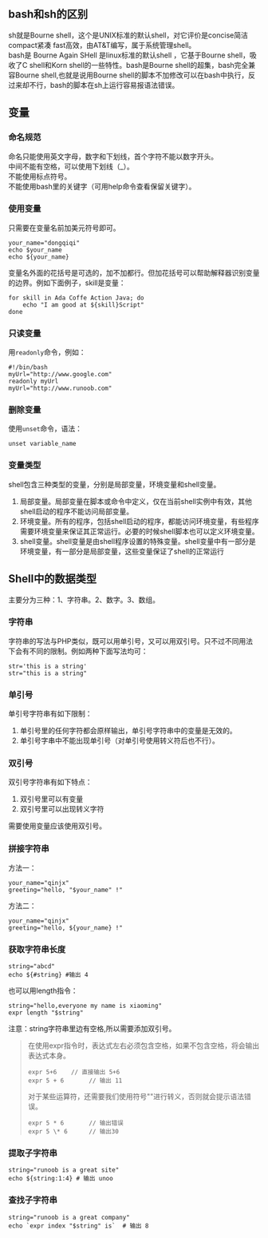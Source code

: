 ## bash和sh的区别
sh就是Bourne shell，这个是UNIX标准的默认shell，对它评价是concise简洁 compact紧凑  fast高效，由AT&T编写，属于系统管理shell。  
bash是 Bourne Again SHell 是linux标准的默认shell ，它基于Bourne shell，吸收了C shell和Korn shell的一些特性。bash是Bourne shell的超集，bash完全兼容Bourne shell,也就是说用Bourne shell的脚本不加修改可以在bash中执行，反过来却不行，bash的脚本在sh上运行容易报语法错误。 
## 变量
### 命名规范
命名只能使用英文字母，数字和下划线，首个字符不能以数字开头。  
中间不能有空格，可以使用下划线（_）。  
不能使用标点符号。  
不能使用bash里的关键字（可用help命令查看保留关键字）。  
### 使用变量
只需要在变量名前加美元符号即可。  
```shell
your_name="dongqiqi"
echo $your_name
echo ${your_name}
```

变量名外面的花括号是可选的，加不加都行。但加花括号可以帮助解释器识别变量的边界。例如下面例子，skill是变量：  
```shell
for skill in Ada Coffe Action Java; do
    echo "I am good at ${skill}Script"
done
```

### 只读变量
用`readonly`命令，例如：  
```shell
#!/bin/bash
myUrl="http://www.google.com"
readonly myUrl
myUrl="http://www.runoob.com"
```

### 删除变量
使用`unset`命令，语法：
```shell
unset variable_name
```

### 变量类型
shell包含三种类型的变量，分别是局部变量，环境变量和shell变量。  
1. 局部变量。局部变量在脚本或命令中定义，仅在当前shell实例中有效，其他shell启动的程序不能访问局部变量。
2. 环境变量。所有的程序，包括shell启动的程序，都能访问环境变量，有些程序需要环境变量来保证其正常运行。必要的时候shell脚本也可以定义环境变量。
3. shell变量。shell变量是由shell程序设置的特殊变量。shell变量中有一部分是环境变量，有一部分是局部变量，这些变量保证了shell的正常运行

## Shell中的数据类型
主要分为三种：1、字符串。2、数字。3、数组。

### 字符串
字符串的写法与PHP类似，既可以用单引号，又可以用双引号。只不过不同用法下会有不同的限制。例如两种下面写法均可：  
```shell
str='this is a string'
str="this is a string"
```

### 单引号
单引号字符串有如下限制：  
1. 单引号里的任何字符都会原样输出，单引号字符串中的变量是无效的。
2. 单引号字串中不能出现单引号（对单引号使用转义符后也不行）。


### 双引号
双引号字符串有如下特点：  
1. 双引号里可以有变量
2. 双引号里可以出现转义字符

需要使用变量应该使用双引号。

### 拼接字符串
方法一：  
```shell
your_name="qinjx"
greeting="hello, "$your_name" !"
```

方法二：  
```shell
your_name="qinjx"
greeting="hello, ${your_name} !"
```

### 获取字符串长度
```shell
string="abcd"
echo ${#string} #输出 4
```
也可以用length指令：  
```shell
string="hello,everyone my name is xiaoming"
expr length "$string"
```

注意：string字符串里边有空格,所以需要添加双引号。   

> 在使用expr指令时，表达式左右必须包含空格，如果不包含空格，将会输出表达式本身。  
> ```shell
> expr 5+6    // 直接输出 5+6
> expr 5 + 6       // 输出 11
> ```
> 
> 对于某些运算符，还需要我们使用符号"\"进行转义，否则就会提示语法错误。  
> ```shell
> expr 5 * 6       // 输出错误
> expr 5 \* 6      // 输出30
> ```

### 提取子字符串
```shell
string="runoob is a great site"
echo ${string:1:4} # 输出 unoo
```

### 查找子字符串
```shell
string="runoob is a great company"
echo `expr index "$string" is`  # 输出 8
```